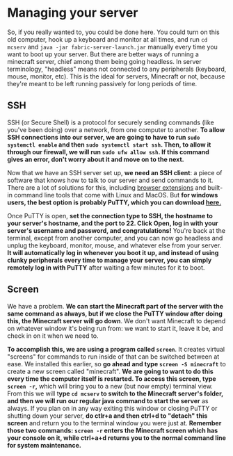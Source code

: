 # Managing your server

So, if you really wanted to, you could be done here. You could turn on this old computer, hook up a keyboard and monitor at all times, and run `cd mcserv` and `java -jar fabric-server-launch.jar` manually every time you want to boot up your server. But there are better ways of running a minecraft server, chief among them being going headless. In server terminology, "headless" means not connected to any peripherals (keyboard, mouse, monitor, etc). This is the ideal for servers, Minecraft or not, because they're meant to be left running passively for long periods of time.

## SSH

SSH (or Secure Shell) is a protocol for securely sending commands (like you've been doing) over a network, from one computer to another. **To allow SSH connections into our server, we are going to have to run `sudo systemctl enable` and then `sudo systemctl start ssh`. Then, to allow it through our firewall, we will run `sudo ufw allow ssh`. If this command gives an error, don't worry about it and move on to the next.**

Now that we have an SSH server set up, **we need an SSH client**: a piece of software that knows how to talk to our server and send commands to it. There are a lot of solutions for this, including [browser extensions](https://chrome.google.com/webstore/detail/secure-shell/iodihamcpbpeioajjeobimgagajmlibd) and built-in command line tools that come with Linux and MacOS. But **for windows users, the best option is probably PuTTY, which you can download [here.](https://www.chiark.greenend.org.uk/~sgtatham/putty/latest.html)**

Once PuTTY is open, **set the connection type to SSH, the hostname to your server's hostname, and the port to 22. Click Open, log in with your server's username and password, and congratulations!** You're back at the terminal, except from another computer, and you can now go headless and unplug the keyboard, monitor, mouse, and whatever else from your server. **It will automatically log in whenever you boot it up, and instead of using clunky peripherals every time to manage your server, you can simply remotely log in with PuTTY** after waiting a few minutes for it to boot.

## Screen

We have a problem. **We can start the Minecraft part of the server with the same command as always, but if we close the PuTTY window after doing this, the Minecraft server will go down**. We don't want Minecraft to depend on whatever window it's being run from: we want to start it, leave it be, and check in on it when we need to.

**To accomplish this, we are using a program called `screen`**. It creates virtual "screens" for commands to run inside of that can be switched between at ease. We installed this earlier, so **go ahead and type `screen -S minecraft`** to create a new screen called "minecraft". **We are going to want to do this every time the computer itself is restarted. To access this screen, type `screen -r`,** which will bring you to a new (but now empty) terminal view. From this we will t**ype `cd mcserv` to switch to the Minecraft server's folder, and then we will run our regular java command to start the server** as always. If you plan on in any way exiting this window or closing PuTTY or shutting down your server, **do ctlr+a and then ctrl+d to "detach" this screen** and return you to the terminal window you were just at. **Remember those two commands: `screen -r` enters the Minecraft screen which has your console on it, while ctrl+a+d returns you to the normal command line for system maintenance.**